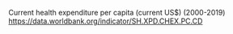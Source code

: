 Current health expenditure per capita (current US$) (2000-2019) https://data.worldbank.org/indicator/SH.XPD.CHEX.PC.CD
